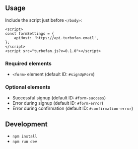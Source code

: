 ## Usage

Include the script just before `</body>`:
```
<script>
const formSettings = {
	apiHost: 'https://api.turbofan.email',
};
</script>
<script src="turbofan.js?v=0.1.0"></script>
```

### Required elements
- `<form>` element (default ID: `#signUpForm`)

### Optional elements
- Successful signup (default ID: `#form-success`)
- Error during signup (default ID: `#form-error`)
- Error during confirmation (default ID: `#confirmation-error`)

## Development

- `npm install`
- `npm run dev`
